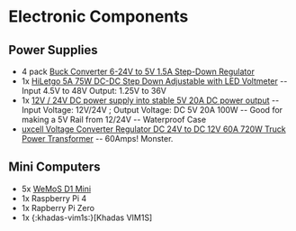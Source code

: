 # Electronic Components

## Power Supplies

   - 4 pack [Buck Converter 6-24V to 5V 1.5A Step-Down Regulator](https://www.amazon.com/dp/B076P4C42B)
   - 1x [HiLetgo 5A 75W DC-DC Step Down Adjustable with LED Voltmeter](https://www.amazon.com/dp/B00LTSC1YK)
   -- Input 4.5V to 48V Output: 1.25V to 36V
   - 1x [12V / 24V DC power supply into stable 5V 20A DC power output](https://www.amazon.com/dp/B089M5R3NJ)
    -- Input Voltage: 12V/24V ; Output Voltage: DC 5V 20A 100W
    -- Good for making a 5V Rail from 12/24V
    -- Waterproof Case
   - [uxcell Voltage Converter Regulator DC 24V to DC 12V 60A 720W Truck Power Transformer](https://www.amazon.com/dp/B01LZJ9MGF)
   -- 60Amps! Monster.

## Mini Computers

   - 5x [WeMoS D1 Mini](https://www.amazon.com/dp/B081PX9YFV)
   - 1x Raspberry Pi 4
   - 1x Rapberry Pi Zero
   - 1x {:khadas-vim1s:}[Khadas VIM1S]


